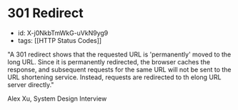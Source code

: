 # 301 Redirect
* id: X-j0NkbTmWkG-uVkN9yg9
* tags: [[HTTP Status Codes]]

"A 301 redirect shows that the requested URL is 'permanently' moved to the long URL. Since it is permanently redirected, the browser caches the response, and subsequent requests for the same URL will not be sent to the URL shortening service. Instead, requests are redirected to th elong URL server directly."

Alex Xu, System Design Interview